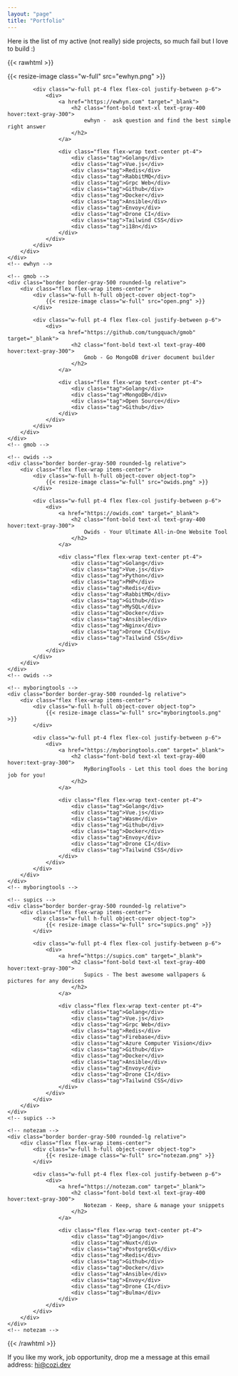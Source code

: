 ```yaml
---
layout: "page"
title: "Portfolio"
---
```

<p class="pt-10"></p>
<p>
Here is the list of my active (not really) side projects, so much fail but I love to build :)
</p>


{{< rawhtml >}}
<script src="https://cdn.tailwindcss.com"></script>

<style type="text/tailwindcss">
.tag {
    @apply mr-2 mb-2 rounded-full px-3 py-1 text-xs text-white;
    background: #63BDA2;
}

.tag:hover {
    color: white;
    background: #3a9d7f;
}

.portfolio img {
    @apply border-none rounded-t-lg rounded-b-none;
}
</style>

<div class="portfolio grid grid-cols-1 gap-6 my-6">
    <!-- ewhyn -->
    <div class="border border-gray-500 rounded-lg relative">
        <div class="flex flex-wrap items-center">
            <div class="w-full h-full object-cover object-top">
                {{< resize-image class="w-full" src="ewhyn.png" >}}
            </div>

            <div class="w-full pt-4 flex flex-col justify-between p-6">
                <div>
                    <a href="https://ewhyn.com" target="_blank">
                        <h2 class="font-bold text-xl text-gray-400 hover:text-gray-300">
                            ewhyn -  ask question and find the best simple right answer
                        </h2>
                    </a>

                    <div class="flex flex-wrap text-center pt-4">
                        <div class="tag">Golang</div>
                        <div class="tag">Vue.js</div>
                        <div class="tag">Redis</div>
                        <div class="tag">RabbitMQ</div>
                        <div class="tag">Grpc Web</div>
                        <div class="tag">Github</div>
                        <div class="tag">Docker</div>
                        <div class="tag">Ansible</div>
                        <div class="tag">Envoy</div>
                        <div class="tag">Drone CI</div>
                        <div class="tag">Tailwind CSS</div>
                        <div class="tag">i18n</div>
                    </div>
                </div>
            </div>
        </div>
    </div>
    <!-- ewhyn -->

    <!-- gmob -->
    <div class="border border-gray-500 rounded-lg relative">
        <div class="flex flex-wrap items-center">
            <div class="w-full h-full object-cover object-top">
                {{< resize-image class="w-full" src="open.png" >}}
            </div>

            <div class="w-full pt-4 flex flex-col justify-between p-6">
                <div>
                    <a href="https://github.com/tungquach/gmob" target="_blank">
                        <h2 class="font-bold text-xl text-gray-400 hover:text-gray-300">
                            Gmob - Go MongoDB driver document builder
                        </h2>
                    </a>

                    <div class="flex flex-wrap text-center pt-4">
                        <div class="tag">Golang</div>
                        <div class="tag">MongoDB</div>
                        <div class="tag">Open Source</div>
                        <div class="tag">Github</div>
                    </div>
                </div>
            </div>
        </div>
    </div>
    <!-- gmob -->

    <!-- owids -->
    <div class="border border-gray-500 rounded-lg relative">
        <div class="flex flex-wrap items-center">
            <div class="w-full h-full object-cover object-top">
                {{< resize-image class="w-full" src="owids.png" >}}
            </div>

            <div class="w-full pt-4 flex flex-col justify-between p-6">
                <div>
                    <a href="https://owids.com" target="_blank">
                        <h2 class="font-bold text-xl text-gray-400 hover:text-gray-300">
                            Owids - Your Ultimate All-in-One Website Tool
                        </h2>
                    </a>

                    <div class="flex flex-wrap text-center pt-4">
                        <div class="tag">Golang</div>
                        <div class="tag">Vue.js</div>
                        <div class="tag">Python</div>
                        <div class="tag">PHP</div>
                        <div class="tag">Redis</div>
                        <div class="tag">RabbitMQ</div>
                        <div class="tag">Github</div>
                        <div class="tag">MySQL</div>
                        <div class="tag">Docker</div>
                        <div class="tag">Ansible</div>
                        <div class="tag">Nginx</div>
                        <div class="tag">Drone CI</div>
                        <div class="tag">Tailwind CSS</div>
                    </div>
                </div>
            </div>
        </div>
    </div>
    <!-- owids -->

    <!-- myboringtools -->
    <div class="border border-gray-500 rounded-lg relative">
        <div class="flex flex-wrap items-center">
            <div class="w-full h-full object-cover object-top">
                {{< resize-image class="w-full" src="myboringtools.png" >}}
            </div>

            <div class="w-full pt-4 flex flex-col justify-between p-6">
                <div>
                    <a href="https://myboringtools.com" target="_blank">
                        <h2 class="font-bold text-xl text-gray-400 hover:text-gray-300">
                            MyBoringTools - Let this tool does the boring job for you!
                        </h2>
                    </a>

                    <div class="flex flex-wrap text-center pt-4">
                        <div class="tag">Golang</div>
                        <div class="tag">Vue.js</div>
                        <div class="tag">Wasm</div>
                        <div class="tag">Github</div>
                        <div class="tag">Docker</div>
                        <div class="tag">Envoy</div>
                        <div class="tag">Drone CI</div>
                        <div class="tag">Tailwind CSS</div>
                    </div>
                </div>
            </div>
        </div>
    </div>
    <!-- myboringtools -->

    <!-- supics -->
    <div class="border border-gray-500 rounded-lg relative">
        <div class="flex flex-wrap items-center">
            <div class="w-full h-full object-cover object-top">
                {{< resize-image class="w-full" src="supics.png" >}}
            </div>

            <div class="w-full pt-4 flex flex-col justify-between p-6">
                <div>
                    <a href="https://supics.com" target="_blank">
                        <h2 class="font-bold text-xl text-gray-400 hover:text-gray-300">
                            Supics - The best awesome wallpapers & pictures for any devices
                        </h2>
                    </a>

                    <div class="flex flex-wrap text-center pt-4">
                        <div class="tag">Golang</div>
                        <div class="tag">Vue.js</div>
                        <div class="tag">Grpc Web</div>
                        <div class="tag">Redis</div>
                        <div class="tag">Firebase</div>
                        <div class="tag">Azure Computer Vision</div>
                        <div class="tag">Github</div>
                        <div class="tag">Docker</div>
                        <div class="tag">Ansible</div>
                        <div class="tag">Envoy</div>
                        <div class="tag">Drone CI</div>
                        <div class="tag">Tailwind CSS</div>
                    </div>
                </div>
            </div>
        </div>
    </div>
    <!-- supics -->

    <!-- notezam -->
    <div class="border border-gray-500 rounded-lg relative">
        <div class="flex flex-wrap items-center">
            <div class="w-full h-full object-cover object-top">
                {{< resize-image class="w-full" src="notezam.png" >}}
            </div>

            <div class="w-full pt-4 flex flex-col justify-between p-6">
                <div>
                    <a href="https://notezam.com" target="_blank">
                        <h2 class="font-bold text-xl text-gray-400 hover:text-gray-300">
                            Notezam - Keep, share & manage your snippets
                        </h2>
                    </a>

                    <div class="flex flex-wrap text-center pt-4">
                        <div class="tag">Django</div>
                        <div class="tag">Nuxt</div>
                        <div class="tag">PostgreSQL</div>
                        <div class="tag">Redis</div>
                        <div class="tag">Github</div>
                        <div class="tag">Docker</div>
                        <div class="tag">Ansible</div>
                        <div class="tag">Envoy</div>
                        <div class="tag">Drone CI</div>
                        <div class="tag">Bulma</div>
                    </div>
                </div>
            </div>
        </div>
    </div>
    <!-- notezam -->
</div>
{{< /rawhtml >}}

<p class="mb-6">If you like my work, job opportunity, drop me a message at this email address: <a class="underline" href="mailto:hi@cozi.dev">hi@cozi.dev</a></p>